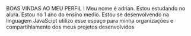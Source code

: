 BOAS VINDAS AO MEU PERFIL !
Meu nome é adrian.
Estou estudando no alura.
Estou no 1 ano do ensino medio.
Estou se desenvolvendo na linguagem JavaScipt
utilizo esse espaço para minha organizações e compartihlamento dos meus projetos desenvolvidos
